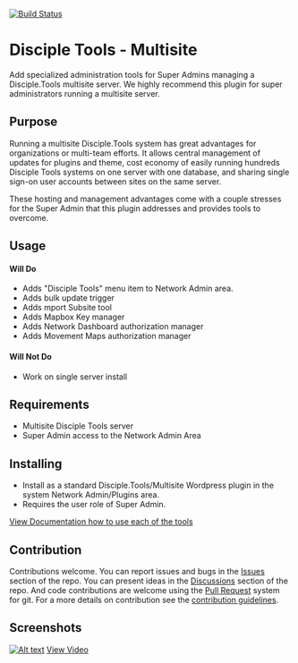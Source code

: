 [![Build Status](https://travis-ci.com/DiscipleTools/disciple-tools-multisite.svg?branch=master)](https://travis-ci.com/DiscipleTools/disciple-tools-multisite)

# Disciple Tools - Multisite

Add specialized administration tools for Super Admins managing a Disciple.Tools multisite server. We highly recommend this plugin
for super administrators running a multisite server.

## Purpose

Running a multisite Disciple.Tools system has great advantages for organizations or multi-team efforts. It allows central
management of updates for plugins and theme, cost economy of easily running hundreds Disciple Tools systems on one server
with one database, and sharing single sign-on user accounts between sites on the same server.

These hosting and management advantages come with a couple stresses for the Super Admin that this plugin addresses and
provides tools to overcome.

## Usage
#### Will Do

- Adds "Disciple Tools" menu item to Network Admin area.
- Adds bulk update trigger
- Adds mport Subsite tool
- Adds Mapbox Key manager
- Adds Network Dashboard authorization manager
- Adds Movement Maps authorization manager

#### Will Not Do

- Work on single server install

## Requirements

- Multisite Disciple Tools server
- Super Admin access to the Network Admin Area

## Installing

- Install as a standard Disciple.Tools/Multisite Wordpress plugin in the system Network Admin/Plugins area.
- Requires the user role of Super Admin.

[View Documentation how to use each of the tools](https://github.com/DiscipleTools/disciple-tools-multisite/wiki/)

## Contribution

Contributions welcome. You can report issues and bugs in the
[Issues](https://github.com/DiscipleTools/disciple-tools-multisite/issues) section of the repo. You can present ideas
in the [Discussions](https://github.com/DiscipleTools/disciple-tools-multisite/discussions) section of the repo. And
code contributions are welcome using the [Pull Request](https://github.com/DiscipleTools/disciple-tools-multisite/pulls)
system for git. For a more details on contribution see the
[contribution guidelines](https://github.com/DiscipleTools/disciple-tools-multisite/blob/master/CONTRIBUTING.md).


## Screenshots

[![Alt text](https://img.youtube.com/vi/i4MLTbsrwSo/maxresdefault.jpg)](https://www.youtube.com/watch?v=i4MLTbsrwSo)
[View Video](https://www.youtube.com/watch?v=i4MLTbsrwSo)

